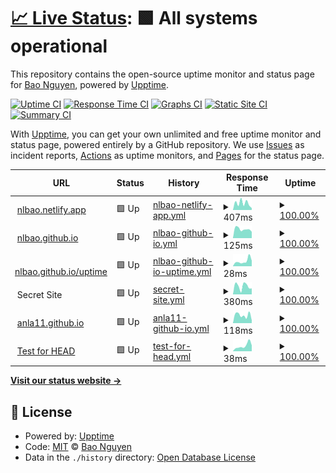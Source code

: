 # [📈 Live Status](https://nlbao.github.io/uptime): <!--live status--> **🟩 All systems operational**

This repository contains the open-source uptime monitor and status page for [Bao Nguyen](https://nlbao.github.io/uptime), powered by [Upptime](https://github.com/upptime/upptime).

[![Uptime CI](https://github.com/koj-co/upptime/workflows/Uptime%20CI/badge.svg)](https://github.com/koj-co/upptime/actions?query=workflow%3A%22Uptime+CI%22)
[![Response Time CI](https://github.com/koj-co/upptime/workflows/Response%20Time%20CI/badge.svg)](https://github.com/koj-co/upptime/actions?query=workflow%3A%22Response+Time+CI%22)
[![Graphs CI](https://github.com/koj-co/upptime/workflows/Graphs%20CI/badge.svg)](https://github.com/koj-co/upptime/actions?query=workflow%3A%22Graphs+CI%22)
[![Static Site CI](https://github.com/koj-co/upptime/workflows/Static%20Site%20CI/badge.svg)](https://github.com/koj-co/upptime/actions?query=workflow%3A%22Static+Site+CI%22)
[![Summary CI](https://github.com/koj-co/upptime/workflows/Summary%20CI/badge.svg)](https://github.com/koj-co/upptime/actions?query=workflow%3A%22Summary+CI%22)

With [Upptime](https://upptime.js.org), you can get your own unlimited and free uptime monitor and status page, powered entirely by a GitHub repository. We use [Issues](https://github.com/nlbao/uptime/issues) as incident reports, [Actions](https://github.com/nlbao/uptime/actions) as uptime monitors, and [Pages](https://nlbao.github.io/uptime) for the status page.

<!--start: status pages-->
<!-- This summary is generated by Upptime (https://github.com/upptime/upptime) -->
<!-- Do not edit this manually, your changes will be overwritten -->
<!-- prettier-ignore -->
| URL | Status | History | Response Time | Uptime |
| --- | ------ | ------- | ------------- | ------ |
| <img alt="" src="https://favicons.githubusercontent.com/null" height="13"> [nlbao.netlify.app](nlbao.netlify.app) | 🟩 Up | [nlbao-netlify-app.yml](https://github.com/nlbao/uptime/commits/master/history/nlbao-netlify-app.yml) | <details><summary><img alt="Response time graph" src="./graphs/nlbao-netlify-app/response-time-week.png" height="20"> 407ms</summary><br><a href="https://nlbao.github.io/uptime/history/nlbao-netlify-app"><img alt="Response time 424" src="https://img.shields.io/endpoint?url=https%3A%2F%2Fraw.githubusercontent.com%2Fnlbao%2Fuptime%2Fmaster%2Fapi%2Fnlbao-netlify-app%2Fresponse-time.json"></a><br><a href="https://nlbao.github.io/uptime/history/nlbao-netlify-app"><img alt="24-hour response time 113" src="https://img.shields.io/endpoint?url=https%3A%2F%2Fraw.githubusercontent.com%2Fnlbao%2Fuptime%2Fmaster%2Fapi%2Fnlbao-netlify-app%2Fresponse-time-day.json"></a><br><a href="https://nlbao.github.io/uptime/history/nlbao-netlify-app"><img alt="7-day response time 407" src="https://img.shields.io/endpoint?url=https%3A%2F%2Fraw.githubusercontent.com%2Fnlbao%2Fuptime%2Fmaster%2Fapi%2Fnlbao-netlify-app%2Fresponse-time-week.json"></a><br><a href="https://nlbao.github.io/uptime/history/nlbao-netlify-app"><img alt="30-day response time 424" src="https://img.shields.io/endpoint?url=https%3A%2F%2Fraw.githubusercontent.com%2Fnlbao%2Fuptime%2Fmaster%2Fapi%2Fnlbao-netlify-app%2Fresponse-time-month.json"></a><br><a href="https://nlbao.github.io/uptime/history/nlbao-netlify-app"><img alt="1-year response time 424" src="https://img.shields.io/endpoint?url=https%3A%2F%2Fraw.githubusercontent.com%2Fnlbao%2Fuptime%2Fmaster%2Fapi%2Fnlbao-netlify-app%2Fresponse-time-year.json"></a></details> | <details><summary><a href="https://nlbao.github.io/uptime/history/nlbao-netlify-app">100.00%</a></summary><a href="https://nlbao.github.io/uptime/history/nlbao-netlify-app"><img alt="All-time uptime 100.00%" src="https://img.shields.io/endpoint?url=https%3A%2F%2Fraw.githubusercontent.com%2Fnlbao%2Fuptime%2Fmaster%2Fapi%2Fnlbao-netlify-app%2Fuptime.json"></a><br><a href="https://nlbao.github.io/uptime/history/nlbao-netlify-app"><img alt="24-hour uptime 100.00%" src="https://img.shields.io/endpoint?url=https%3A%2F%2Fraw.githubusercontent.com%2Fnlbao%2Fuptime%2Fmaster%2Fapi%2Fnlbao-netlify-app%2Fuptime-day.json"></a><br><a href="https://nlbao.github.io/uptime/history/nlbao-netlify-app"><img alt="7-day uptime 100.00%" src="https://img.shields.io/endpoint?url=https%3A%2F%2Fraw.githubusercontent.com%2Fnlbao%2Fuptime%2Fmaster%2Fapi%2Fnlbao-netlify-app%2Fuptime-week.json"></a><br><a href="https://nlbao.github.io/uptime/history/nlbao-netlify-app"><img alt="30-day uptime 100.00%" src="https://img.shields.io/endpoint?url=https%3A%2F%2Fraw.githubusercontent.com%2Fnlbao%2Fuptime%2Fmaster%2Fapi%2Fnlbao-netlify-app%2Fuptime-month.json"></a><br><a href="https://nlbao.github.io/uptime/history/nlbao-netlify-app"><img alt="1-year uptime 100.00%" src="https://img.shields.io/endpoint?url=https%3A%2F%2Fraw.githubusercontent.com%2Fnlbao%2Fuptime%2Fmaster%2Fapi%2Fnlbao-netlify-app%2Fuptime-year.json"></a></details>
| <img alt="" src="https://favicons.githubusercontent.com/nlbao.github.io" height="13"> [nlbao.github.io](https://nlbao.github.io) | 🟩 Up | [nlbao-github-io.yml](https://github.com/nlbao/uptime/commits/master/history/nlbao-github-io.yml) | <details><summary><img alt="Response time graph" src="./graphs/nlbao-github-io/response-time-week.png" height="20"> 125ms</summary><br><a href="https://nlbao.github.io/uptime/history/nlbao-github-io"><img alt="Response time 117" src="https://img.shields.io/endpoint?url=https%3A%2F%2Fraw.githubusercontent.com%2Fnlbao%2Fuptime%2Fmaster%2Fapi%2Fnlbao-github-io%2Fresponse-time.json"></a><br><a href="https://nlbao.github.io/uptime/history/nlbao-github-io"><img alt="24-hour response time 90" src="https://img.shields.io/endpoint?url=https%3A%2F%2Fraw.githubusercontent.com%2Fnlbao%2Fuptime%2Fmaster%2Fapi%2Fnlbao-github-io%2Fresponse-time-day.json"></a><br><a href="https://nlbao.github.io/uptime/history/nlbao-github-io"><img alt="7-day response time 125" src="https://img.shields.io/endpoint?url=https%3A%2F%2Fraw.githubusercontent.com%2Fnlbao%2Fuptime%2Fmaster%2Fapi%2Fnlbao-github-io%2Fresponse-time-week.json"></a><br><a href="https://nlbao.github.io/uptime/history/nlbao-github-io"><img alt="30-day response time 117" src="https://img.shields.io/endpoint?url=https%3A%2F%2Fraw.githubusercontent.com%2Fnlbao%2Fuptime%2Fmaster%2Fapi%2Fnlbao-github-io%2Fresponse-time-month.json"></a><br><a href="https://nlbao.github.io/uptime/history/nlbao-github-io"><img alt="1-year response time 117" src="https://img.shields.io/endpoint?url=https%3A%2F%2Fraw.githubusercontent.com%2Fnlbao%2Fuptime%2Fmaster%2Fapi%2Fnlbao-github-io%2Fresponse-time-year.json"></a></details> | <details><summary><a href="https://nlbao.github.io/uptime/history/nlbao-github-io">100.00%</a></summary><a href="https://nlbao.github.io/uptime/history/nlbao-github-io"><img alt="All-time uptime 100.00%" src="https://img.shields.io/endpoint?url=https%3A%2F%2Fraw.githubusercontent.com%2Fnlbao%2Fuptime%2Fmaster%2Fapi%2Fnlbao-github-io%2Fuptime.json"></a><br><a href="https://nlbao.github.io/uptime/history/nlbao-github-io"><img alt="24-hour uptime 100.00%" src="https://img.shields.io/endpoint?url=https%3A%2F%2Fraw.githubusercontent.com%2Fnlbao%2Fuptime%2Fmaster%2Fapi%2Fnlbao-github-io%2Fuptime-day.json"></a><br><a href="https://nlbao.github.io/uptime/history/nlbao-github-io"><img alt="7-day uptime 100.00%" src="https://img.shields.io/endpoint?url=https%3A%2F%2Fraw.githubusercontent.com%2Fnlbao%2Fuptime%2Fmaster%2Fapi%2Fnlbao-github-io%2Fuptime-week.json"></a><br><a href="https://nlbao.github.io/uptime/history/nlbao-github-io"><img alt="30-day uptime 100.00%" src="https://img.shields.io/endpoint?url=https%3A%2F%2Fraw.githubusercontent.com%2Fnlbao%2Fuptime%2Fmaster%2Fapi%2Fnlbao-github-io%2Fuptime-month.json"></a><br><a href="https://nlbao.github.io/uptime/history/nlbao-github-io"><img alt="1-year uptime 100.00%" src="https://img.shields.io/endpoint?url=https%3A%2F%2Fraw.githubusercontent.com%2Fnlbao%2Fuptime%2Fmaster%2Fapi%2Fnlbao-github-io%2Fuptime-year.json"></a></details>
| <img alt="" src="https://favicons.githubusercontent.com/nlbao.github.io" height="13"> [nlbao.github.io/uptime](https://nlbao.github.io/uptime) | 🟩 Up | [nlbao-github-io-uptime.yml](https://github.com/nlbao/uptime/commits/master/history/nlbao-github-io-uptime.yml) | <details><summary><img alt="Response time graph" src="./graphs/nlbao-github-io-uptime/response-time-week.png" height="20"> 28ms</summary><br><a href="https://nlbao.github.io/uptime/history/nlbao-github-io-uptime"><img alt="Response time 24" src="https://img.shields.io/endpoint?url=https%3A%2F%2Fraw.githubusercontent.com%2Fnlbao%2Fuptime%2Fmaster%2Fapi%2Fnlbao-github-io-uptime%2Fresponse-time.json"></a><br><a href="https://nlbao.github.io/uptime/history/nlbao-github-io-uptime"><img alt="24-hour response time 30" src="https://img.shields.io/endpoint?url=https%3A%2F%2Fraw.githubusercontent.com%2Fnlbao%2Fuptime%2Fmaster%2Fapi%2Fnlbao-github-io-uptime%2Fresponse-time-day.json"></a><br><a href="https://nlbao.github.io/uptime/history/nlbao-github-io-uptime"><img alt="7-day response time 28" src="https://img.shields.io/endpoint?url=https%3A%2F%2Fraw.githubusercontent.com%2Fnlbao%2Fuptime%2Fmaster%2Fapi%2Fnlbao-github-io-uptime%2Fresponse-time-week.json"></a><br><a href="https://nlbao.github.io/uptime/history/nlbao-github-io-uptime"><img alt="30-day response time 24" src="https://img.shields.io/endpoint?url=https%3A%2F%2Fraw.githubusercontent.com%2Fnlbao%2Fuptime%2Fmaster%2Fapi%2Fnlbao-github-io-uptime%2Fresponse-time-month.json"></a><br><a href="https://nlbao.github.io/uptime/history/nlbao-github-io-uptime"><img alt="1-year response time 24" src="https://img.shields.io/endpoint?url=https%3A%2F%2Fraw.githubusercontent.com%2Fnlbao%2Fuptime%2Fmaster%2Fapi%2Fnlbao-github-io-uptime%2Fresponse-time-year.json"></a></details> | <details><summary><a href="https://nlbao.github.io/uptime/history/nlbao-github-io-uptime">100.00%</a></summary><a href="https://nlbao.github.io/uptime/history/nlbao-github-io-uptime"><img alt="All-time uptime 100.00%" src="https://img.shields.io/endpoint?url=https%3A%2F%2Fraw.githubusercontent.com%2Fnlbao%2Fuptime%2Fmaster%2Fapi%2Fnlbao-github-io-uptime%2Fuptime.json"></a><br><a href="https://nlbao.github.io/uptime/history/nlbao-github-io-uptime"><img alt="24-hour uptime 100.00%" src="https://img.shields.io/endpoint?url=https%3A%2F%2Fraw.githubusercontent.com%2Fnlbao%2Fuptime%2Fmaster%2Fapi%2Fnlbao-github-io-uptime%2Fuptime-day.json"></a><br><a href="https://nlbao.github.io/uptime/history/nlbao-github-io-uptime"><img alt="7-day uptime 100.00%" src="https://img.shields.io/endpoint?url=https%3A%2F%2Fraw.githubusercontent.com%2Fnlbao%2Fuptime%2Fmaster%2Fapi%2Fnlbao-github-io-uptime%2Fuptime-week.json"></a><br><a href="https://nlbao.github.io/uptime/history/nlbao-github-io-uptime"><img alt="30-day uptime 100.00%" src="https://img.shields.io/endpoint?url=https%3A%2F%2Fraw.githubusercontent.com%2Fnlbao%2Fuptime%2Fmaster%2Fapi%2Fnlbao-github-io-uptime%2Fuptime-month.json"></a><br><a href="https://nlbao.github.io/uptime/history/nlbao-github-io-uptime"><img alt="1-year uptime 100.00%" src="https://img.shields.io/endpoint?url=https%3A%2F%2Fraw.githubusercontent.com%2Fnlbao%2Fuptime%2Fmaster%2Fapi%2Fnlbao-github-io-uptime%2Fuptime-year.json"></a></details>
| <img alt="" src="https://favicons.githubusercontent.com/null" height="13"> Secret Site | 🟩 Up | [secret-site.yml](https://github.com/nlbao/uptime/commits/master/history/secret-site.yml) | <details><summary><img alt="Response time graph" src="./graphs/secret-site/response-time-week.png" height="20"> 380ms</summary><br><a href="https://nlbao.github.io/uptime/history/secret-site"><img alt="Response time 355" src="https://img.shields.io/endpoint?url=https%3A%2F%2Fraw.githubusercontent.com%2Fnlbao%2Fuptime%2Fmaster%2Fapi%2Fsecret-site%2Fresponse-time.json"></a><br><a href="https://nlbao.github.io/uptime/history/secret-site"><img alt="24-hour response time 277" src="https://img.shields.io/endpoint?url=https%3A%2F%2Fraw.githubusercontent.com%2Fnlbao%2Fuptime%2Fmaster%2Fapi%2Fsecret-site%2Fresponse-time-day.json"></a><br><a href="https://nlbao.github.io/uptime/history/secret-site"><img alt="7-day response time 380" src="https://img.shields.io/endpoint?url=https%3A%2F%2Fraw.githubusercontent.com%2Fnlbao%2Fuptime%2Fmaster%2Fapi%2Fsecret-site%2Fresponse-time-week.json"></a><br><a href="https://nlbao.github.io/uptime/history/secret-site"><img alt="30-day response time 355" src="https://img.shields.io/endpoint?url=https%3A%2F%2Fraw.githubusercontent.com%2Fnlbao%2Fuptime%2Fmaster%2Fapi%2Fsecret-site%2Fresponse-time-month.json"></a><br><a href="https://nlbao.github.io/uptime/history/secret-site"><img alt="1-year response time 355" src="https://img.shields.io/endpoint?url=https%3A%2F%2Fraw.githubusercontent.com%2Fnlbao%2Fuptime%2Fmaster%2Fapi%2Fsecret-site%2Fresponse-time-year.json"></a></details> | <details><summary><a href="https://nlbao.github.io/uptime/history/secret-site">100.00%</a></summary><a href="https://nlbao.github.io/uptime/history/secret-site"><img alt="All-time uptime 99.99%" src="https://img.shields.io/endpoint?url=https%3A%2F%2Fraw.githubusercontent.com%2Fnlbao%2Fuptime%2Fmaster%2Fapi%2Fsecret-site%2Fuptime.json"></a><br><a href="https://nlbao.github.io/uptime/history/secret-site"><img alt="24-hour uptime 100.00%" src="https://img.shields.io/endpoint?url=https%3A%2F%2Fraw.githubusercontent.com%2Fnlbao%2Fuptime%2Fmaster%2Fapi%2Fsecret-site%2Fuptime-day.json"></a><br><a href="https://nlbao.github.io/uptime/history/secret-site"><img alt="7-day uptime 100.00%" src="https://img.shields.io/endpoint?url=https%3A%2F%2Fraw.githubusercontent.com%2Fnlbao%2Fuptime%2Fmaster%2Fapi%2Fsecret-site%2Fuptime-week.json"></a><br><a href="https://nlbao.github.io/uptime/history/secret-site"><img alt="30-day uptime 99.96%" src="https://img.shields.io/endpoint?url=https%3A%2F%2Fraw.githubusercontent.com%2Fnlbao%2Fuptime%2Fmaster%2Fapi%2Fsecret-site%2Fuptime-month.json"></a><br><a href="https://nlbao.github.io/uptime/history/secret-site"><img alt="1-year uptime 99.99%" src="https://img.shields.io/endpoint?url=https%3A%2F%2Fraw.githubusercontent.com%2Fnlbao%2Fuptime%2Fmaster%2Fapi%2Fsecret-site%2Fuptime-year.json"></a></details>
| <img alt="" src="https://favicons.githubusercontent.com/anla11.github.io" height="13"> [anla11.github.io](https://anla11.github.io/) | 🟩 Up | [anla11-github-io.yml](https://github.com/nlbao/uptime/commits/master/history/anla11-github-io.yml) | <details><summary><img alt="Response time graph" src="./graphs/anla11-github-io/response-time-week.png" height="20"> 118ms</summary><br><a href="https://nlbao.github.io/uptime/history/anla11-github-io"><img alt="Response time 111" src="https://img.shields.io/endpoint?url=https%3A%2F%2Fraw.githubusercontent.com%2Fnlbao%2Fuptime%2Fmaster%2Fapi%2Fanla11-github-io%2Fresponse-time.json"></a><br><a href="https://nlbao.github.io/uptime/history/anla11-github-io"><img alt="24-hour response time 41" src="https://img.shields.io/endpoint?url=https%3A%2F%2Fraw.githubusercontent.com%2Fnlbao%2Fuptime%2Fmaster%2Fapi%2Fanla11-github-io%2Fresponse-time-day.json"></a><br><a href="https://nlbao.github.io/uptime/history/anla11-github-io"><img alt="7-day response time 118" src="https://img.shields.io/endpoint?url=https%3A%2F%2Fraw.githubusercontent.com%2Fnlbao%2Fuptime%2Fmaster%2Fapi%2Fanla11-github-io%2Fresponse-time-week.json"></a><br><a href="https://nlbao.github.io/uptime/history/anla11-github-io"><img alt="30-day response time 111" src="https://img.shields.io/endpoint?url=https%3A%2F%2Fraw.githubusercontent.com%2Fnlbao%2Fuptime%2Fmaster%2Fapi%2Fanla11-github-io%2Fresponse-time-month.json"></a><br><a href="https://nlbao.github.io/uptime/history/anla11-github-io"><img alt="1-year response time 111" src="https://img.shields.io/endpoint?url=https%3A%2F%2Fraw.githubusercontent.com%2Fnlbao%2Fuptime%2Fmaster%2Fapi%2Fanla11-github-io%2Fresponse-time-year.json"></a></details> | <details><summary><a href="https://nlbao.github.io/uptime/history/anla11-github-io">100.00%</a></summary><a href="https://nlbao.github.io/uptime/history/anla11-github-io"><img alt="All-time uptime 100.00%" src="https://img.shields.io/endpoint?url=https%3A%2F%2Fraw.githubusercontent.com%2Fnlbao%2Fuptime%2Fmaster%2Fapi%2Fanla11-github-io%2Fuptime.json"></a><br><a href="https://nlbao.github.io/uptime/history/anla11-github-io"><img alt="24-hour uptime 100.00%" src="https://img.shields.io/endpoint?url=https%3A%2F%2Fraw.githubusercontent.com%2Fnlbao%2Fuptime%2Fmaster%2Fapi%2Fanla11-github-io%2Fuptime-day.json"></a><br><a href="https://nlbao.github.io/uptime/history/anla11-github-io"><img alt="7-day uptime 100.00%" src="https://img.shields.io/endpoint?url=https%3A%2F%2Fraw.githubusercontent.com%2Fnlbao%2Fuptime%2Fmaster%2Fapi%2Fanla11-github-io%2Fuptime-week.json"></a><br><a href="https://nlbao.github.io/uptime/history/anla11-github-io"><img alt="30-day uptime 100.00%" src="https://img.shields.io/endpoint?url=https%3A%2F%2Fraw.githubusercontent.com%2Fnlbao%2Fuptime%2Fmaster%2Fapi%2Fanla11-github-io%2Fuptime-month.json"></a><br><a href="https://nlbao.github.io/uptime/history/anla11-github-io"><img alt="1-year uptime 100.00%" src="https://img.shields.io/endpoint?url=https%3A%2F%2Fraw.githubusercontent.com%2Fnlbao%2Fuptime%2Fmaster%2Fapi%2Fanla11-github-io%2Fuptime-year.json"></a></details>
| <img alt="" src="https://favicons.githubusercontent.com/www.google.com" height="13"> [Test for HEAD](https://www.google.com) | 🟩 Up | [test-for-head.yml](https://github.com/nlbao/uptime/commits/master/history/test-for-head.yml) | <details><summary><img alt="Response time graph" src="./graphs/test-for-head/response-time-week.png" height="20"> 38ms</summary><br><a href="https://nlbao.github.io/uptime/history/test-for-head"><img alt="Response time 29" src="https://img.shields.io/endpoint?url=https%3A%2F%2Fraw.githubusercontent.com%2Fnlbao%2Fuptime%2Fmaster%2Fapi%2Ftest-for-head%2Fresponse-time.json"></a><br><a href="https://nlbao.github.io/uptime/history/test-for-head"><img alt="24-hour response time 41" src="https://img.shields.io/endpoint?url=https%3A%2F%2Fraw.githubusercontent.com%2Fnlbao%2Fuptime%2Fmaster%2Fapi%2Ftest-for-head%2Fresponse-time-day.json"></a><br><a href="https://nlbao.github.io/uptime/history/test-for-head"><img alt="7-day response time 38" src="https://img.shields.io/endpoint?url=https%3A%2F%2Fraw.githubusercontent.com%2Fnlbao%2Fuptime%2Fmaster%2Fapi%2Ftest-for-head%2Fresponse-time-week.json"></a><br><a href="https://nlbao.github.io/uptime/history/test-for-head"><img alt="30-day response time 29" src="https://img.shields.io/endpoint?url=https%3A%2F%2Fraw.githubusercontent.com%2Fnlbao%2Fuptime%2Fmaster%2Fapi%2Ftest-for-head%2Fresponse-time-month.json"></a><br><a href="https://nlbao.github.io/uptime/history/test-for-head"><img alt="1-year response time 29" src="https://img.shields.io/endpoint?url=https%3A%2F%2Fraw.githubusercontent.com%2Fnlbao%2Fuptime%2Fmaster%2Fapi%2Ftest-for-head%2Fresponse-time-year.json"></a></details> | <details><summary><a href="https://nlbao.github.io/uptime/history/test-for-head">100.00%</a></summary><a href="https://nlbao.github.io/uptime/history/test-for-head"><img alt="All-time uptime 100.00%" src="https://img.shields.io/endpoint?url=https%3A%2F%2Fraw.githubusercontent.com%2Fnlbao%2Fuptime%2Fmaster%2Fapi%2Ftest-for-head%2Fuptime.json"></a><br><a href="https://nlbao.github.io/uptime/history/test-for-head"><img alt="24-hour uptime 100.00%" src="https://img.shields.io/endpoint?url=https%3A%2F%2Fraw.githubusercontent.com%2Fnlbao%2Fuptime%2Fmaster%2Fapi%2Ftest-for-head%2Fuptime-day.json"></a><br><a href="https://nlbao.github.io/uptime/history/test-for-head"><img alt="7-day uptime 100.00%" src="https://img.shields.io/endpoint?url=https%3A%2F%2Fraw.githubusercontent.com%2Fnlbao%2Fuptime%2Fmaster%2Fapi%2Ftest-for-head%2Fuptime-week.json"></a><br><a href="https://nlbao.github.io/uptime/history/test-for-head"><img alt="30-day uptime 100.00%" src="https://img.shields.io/endpoint?url=https%3A%2F%2Fraw.githubusercontent.com%2Fnlbao%2Fuptime%2Fmaster%2Fapi%2Ftest-for-head%2Fuptime-month.json"></a><br><a href="https://nlbao.github.io/uptime/history/test-for-head"><img alt="1-year uptime 100.00%" src="https://img.shields.io/endpoint?url=https%3A%2F%2Fraw.githubusercontent.com%2Fnlbao%2Fuptime%2Fmaster%2Fapi%2Ftest-for-head%2Fuptime-year.json"></a></details>

<!--end: status pages-->

[**Visit our status website →**](https://nlbao.github.io/uptime)

## 📄 License

- Powered by: [Upptime](https://github.com/upptime/upptime)
- Code: [MIT](./LICENSE) © [Bao Nguyen](https://nlbao.github.io/uptime)
- Data in the `./history` directory: [Open Database License](https://opendatacommons.org/licenses/odbl/1-0/)

